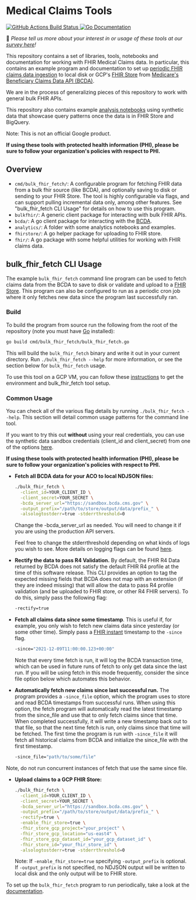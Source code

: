 # Medical Claims Tools
<a href="https://github.com/google/medical_claims_tools/actions">
  <img src="https://github.com/google/medical_claims_tools/workflows/go_test/badge.svg" alt="GitHub Actions Build Status" />
</a>
<a href="https://godoc.org/github.com/google/medical_claims_tools">
  <img src="https://godoc.org/github.com/google/medical_claims_tools?status.svg" alt="Go Documentation" />
</a>

👀 _Please tell us more about your interest in or usage of these tools at our [survey here](https://docs.google.com/forms/d/e/1FAIpQLSdmWHaGc41gWiobMT6kNd0PGPPeWGeS-LyG6CrGZ79moaUIEQ/viewform)!_

This repository contains a set of libraries, tools, notebooks and documentation
for working with FHIR Medical Claims data. In particular, this contains an example
program and documentation to set up [periodic FHIR claims data ingestion](docs/periodic_gcp_ingestion.md) to local
disk or GCP's
[FHIR Store](https://cloud.google.com/healthcare-api/docs/how-tos/fhir)
from [Medicare's Beneficiary Claims Data API (BCDA)](https://bcda.cms.gov/).

We are in the process of generalizing pieces of this repository to work
with general bulk FHIR APIs.

This repository also contains example [analysis notebooks](analytics)
using synthetic data that showcase query patterns once the data is in FHIR Store
and BigQuery.

Note: This is not an official Google product.

__If using these tools with protected health information (PHI), please be sure
to follow your organization's policies with respect to PHI.__

## Overview
<!---TODO(b/199179306): add links to code paths below.--->
* `cmd/bulk_fhir_fetch/`: A configurable program for fetching FHIR data from a
  bulk fhir source (like BCDA), and optionally saving to disk or sending to your
  FHIR Store. The tool
  is highly configurable via flags, and can support pulling incremental data
  only, among other features. See "bulk_fhir_fetch CLI Usage" for details on how
  to use this program.
* `bulkfhir/`: A generic client package for interacting with bulk FHIR APIs.
* `bcda/`: A go client package for interacting with the [BCDA](https://bcda.cms.gov/).
* `analytics/`: A folder with some analytics notebooks and examples.
* `fhirstore/`: A go helper package for uploading to FHIR store.
* `fhir/`: A go package with some helpful utilities for working with FHIR claims
  data.

## bulk_fhir_fetch CLI Usage

The example `bulk_fhir_fetch` command line program can be used to fetch claims data
from the BCDA to save to disk or validate and upload to a [FHIR Store](https://cloud.google.com/healthcare-api/docs/how-tos/fhir). This program can also be configured to run as a periodic cron job where it only fetches new
data since the program last successfully ran.

### Build

To build the program from source run the following from the root of the
repository (note you must have [Go](https://go.dev/dl/) installed):

```sh
go build cmd/bulk_fhir_fetch/bulk_fhir_fetch.go
```

This will build the `bulk_fhir_fetch` binary and write it out in your current
directory. Run `./bulk_fhir_fetch --help` for more information, or see the section
below for `bulk_fhir_fetch` usage.

To use this tool on a GCP VM, you can follow these
[instructions](docs/gcp_vm_setup.md) to get the environment and bulk_fhir_fetch tool
setup.

### Common Usage

You can check all of the various flag details by running `./bulk_fhir_fetch --help`.
This section will detail common usage patterns for the command line tool.

If you want to try this out __without__ using your real credentials,
you can use the synthetic data sandbox credentials (client_id and
client_secret) from one of the options
[here](https://bcda.cms.gov/guide.html#try-the-api).

__If using these tools with protected health information (PHI), please be sure
to follow your organization's policies with respect to PHI.__

* __Fetch all BCDA data for your ACO to local NDJSON files:__

  ```sh
  ./bulk_fhir_fetch \
    -client_id=YOUR_CLIENT_ID \
    -client_secret=YOUR_SECRET \
    -bcda_server_url="https://sandbox.bcda.cms.gov" \
    -output_prefix="/path/to/store/output/data/prefix_" \
    -alsologtostderr=true -stderrthreshold=0
  ```
  Change the -bcda_server_url as needed. You will need to change it if you are
  using the production API servers.

  Feel free to change the stderrthreshold depending on what kinds of logs you
  wish to see. More details on logging flags can be found [here](https://github.com/google/glog#setting-flags).

* __Rectify the data to pass R4 Validation.__ By default, the FHIR R4 Data
returned by BCDA does not satisfy the default FHIR R4 profile at the time of
this software release. This CLI provides an option to tag the expected missing
fields that BCDA does not map with an extension (if they are indeed missing)
that will allow the data to pass R4 profile validation (and be uploaded to FHIR
store, or other R4 FHIR servers). To do this, simply pass the following flag:

  ```sh
  -rectify=true
  ```

* __Fetch all claims data _since_ some timestamp__. This is useful if, for example,
you only wish to fetch new claims data since yesterday (or some other time).
Simply pass a [FHIR instant](https://www.hl7.org/fhir/datatypes.html#instant)
timestamp to the `-since` flag.

  ```sh
  -since="2021-12-09T11:00:00.123+00:00"
  ```
  Note that every time fetch is run, it will log the BCDA transaction time,
  which can be used in future runs of fetch to only get data since the last run.
  If you will be using fetch in this mode frequently, consider the since file
  option below which automates this behavior.

* __Automatically fetch new claims since last successful run.__ The program
provides a `-since_file` option, which the program uses to store and read BCDA
timestamps from successful runs. When using this option, the fetch program will
automatically read the latest timestamp from the since_file and use that to only
fetch claims since that time. When completed successfully, it will write a new
timestamp back out to that file, so that the next time fetch is run, only claims
since that time will be fetched. The first time the program is run with
`-since_file` it will fetch all historical claims from BCDA and initialize the
since_file with the first timestamp.

  ```sh
  -since_file="path/to/some/file"
  ```
Note, do not run concurrent instances of fetch that use the same since file.

* __Upload claims to a GCP FHIR Store:__

  ```sh
  ./bulk_fhir_fetch \
    -client_id=YOUR_CLIENT_ID \
    -client_secret=YOUR_SECRET \
    -bcda_server_url="https://sandbox.bcda.cms.gov" \
    -output_prefix="/path/to/store/output/data/prefix_" \
    -rectify=true \
    -enable_fhir_store=true \
    -fhir_store_gcp_project="your_project" \
    -fhir_store_gcp_location="us-east4" \
    -fhir_store_gcp_dataset_id="your_gcp_dataset_id" \
    -fhir_store_id="your_fhir_store_id" \
    -alsologtostderr=true -stderrthreshold=0
  ```

  Note: If `-enable_fhir_store=true` specifying `-output_prefix` is optional. If
  `-output_prefix` is not specified, no NDJSON output will be written to local
  disk and the only output will be to FHIR store.

To set up the `bulk_fhir_fetch` program to run periodically, take a look at the
[documentation](docs/periodic_gcp_ingestion.md).


